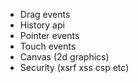 - Drag events
- History api
- Pointer events
- Touch events
- Canvas (2d graphics)
- Security (xsrf xss csp etc)
